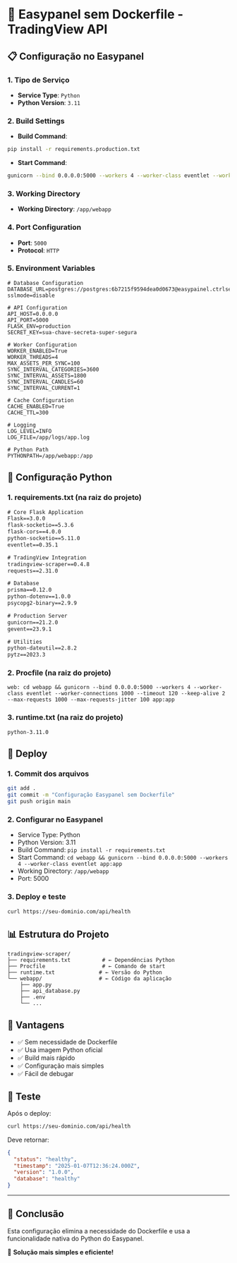# 🚀 Easypanel sem Dockerfile - TradingView API

## 📋 Configuração no Easypanel

### 1. **Tipo de Serviço**
- **Service Type**: `Python`
- **Python Version**: `3.11`

### 2. **Build Settings**
- **Build Command**: 
```bash
pip install -r requirements.production.txt
```

- **Start Command**:
```bash
gunicorn --bind 0.0.0.0:5000 --workers 4 --worker-class eventlet --worker-connections 1000 --timeout 120 --keep-alive 2 --max-requests 1000 --max-requests-jitter 100 app:app
```

### 3. **Working Directory**
- **Working Directory**: `/app/webapp`

### 4. **Port Configuration**
- **Port**: `5000`
- **Protocol**: `HTTP`

### 5. **Environment Variables**
```env
# Database Configuration
DATABASE_URL=postgres://postgres:6b7215f9594dea0d0673@easypainel.ctrlser.com:5435/corretora?sslmode=disable

# API Configuration
API_HOST=0.0.0.0
API_PORT=5000
FLASK_ENV=production
SECRET_KEY=sua-chave-secreta-super-segura

# Worker Configuration
WORKER_ENABLED=True
WORKER_THREADS=4
MAX_ASSETS_PER_SYNC=100
SYNC_INTERVAL_CATEGORIES=3600
SYNC_INTERVAL_ASSETS=1800
SYNC_INTERVAL_CANDLES=60
SYNC_INTERVAL_CURRENT=1

# Cache Configuration
CACHE_ENABLED=True
CACHE_TTL=300

# Logging
LOG_LEVEL=INFO
LOG_FILE=/app/logs/app.log

# Python Path
PYTHONPATH=/app/webapp:/app
```

## 🐍 Configuração Python

### 1. **requirements.txt** (na raiz do projeto)
```txt
# Core Flask Application
Flask==3.0.0
flask-socketio==5.3.6
flask-cors==4.0.0
python-socketio==5.11.0
eventlet==0.35.1

# TradingView Integration
tradingview-scraper==0.4.8
requests==2.31.0

# Database
prisma==0.12.0
python-dotenv==1.0.0
psycopg2-binary==2.9.9

# Production Server
gunicorn==21.2.0
gevent==23.9.1

# Utilities
python-dateutil==2.8.2
pytz==2023.3
```

### 2. **Procfile** (na raiz do projeto)
```
web: cd webapp && gunicorn --bind 0.0.0.0:5000 --workers 4 --worker-class eventlet --worker-connections 1000 --timeout 120 --keep-alive 2 --max-requests 1000 --max-requests-jitter 100 app:app
```

### 3. **runtime.txt** (na raiz do projeto)
```
python-3.11.0
```

## 🚀 Deploy

### 1. **Commit dos arquivos**
```bash
git add .
git commit -m "Configuração Easypanel sem Dockerfile"
git push origin main
```

### 2. **Configurar no Easypanel**
- Service Type: Python
- Python Version: 3.11
- Build Command: `pip install -r requirements.txt`
- Start Command: `cd webapp && gunicorn --bind 0.0.0.0:5000 --workers 4 --worker-class eventlet app:app`
- Working Directory: `/app/webapp`
- Port: 5000

### 3. **Deploy e teste**
```bash
curl https://seu-dominio.com/api/health
```

## 📊 Estrutura do Projeto

```
tradingview-scraper/
├── requirements.txt          # ← Dependências Python
├── Procfile                  # ← Comando de start
├── runtime.txt              # ← Versão do Python
└── webapp/                  # ← Código da aplicação
    ├── app.py
    ├── api_database.py
    ├── .env
    └── ...
```

## 🎯 Vantagens

- ✅ Sem necessidade de Dockerfile
- ✅ Usa imagem Python oficial
- ✅ Build mais rápido
- ✅ Configuração mais simples
- ✅ Fácil de debugar

## 🧪 Teste

Após o deploy:
```bash
curl https://seu-dominio.com/api/health
```

Deve retornar:
```json
{
  "status": "healthy",
  "timestamp": "2025-01-07T12:36:24.000Z",
  "version": "1.0.0",
  "database": "healthy"
}
```

---

## 🎉 Conclusão

Esta configuração elimina a necessidade do Dockerfile e usa a funcionalidade nativa do Python do Easypanel.

🚀 **Solução mais simples e eficiente!**

